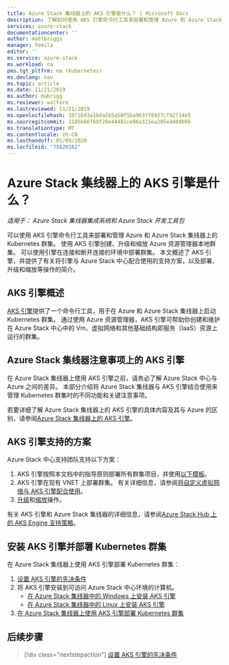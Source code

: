 ```yaml
---
title: Azure Stack 集线器上的 AKS 引擎是什么？ | Microsoft Docs
description: 了解如何使用 AKS 引擎命令行工具来部署和管理 Azure 和 Azure Stack 集线器上的 Kubernetes 群集。
services: azure-stack
documentationcenter: ''
author: mattbriggs
manager: femila
editor: ''
ms.service: azure-stack
ms.workload: na
pms.tgt_pltfrm: na (Kubernetes)
ms.devlang: nav
ms.topic: article
ms.date: 11/21/2019
ms.author: mabrigg
ms.reviewer: waltero
ms.lastreviewed: 11/21/2019
ms.openlocfilehash: 1071bd3a1bda2b5a50f5ba963ff8927cf92734e5
ms.sourcegitcommit: 1185b66f69f28e44481ce96a315ea285ed404b66
ms.translationtype: MT
ms.contentlocale: zh-CN
ms.lasthandoff: 01/09/2020
ms.locfileid: "75820162"
---
```

# <a name="what-is-the-aks-engine-on-azure-stack-hub"></a>Azure Stack 集线器上的 AKS 引擎是什么？

*适用于： Azure Stack 集线器集成系统和 Azure Stack 开发工具包*

可以使用 AKS 引擎命令行工具来部署和管理 Azure 和 Azure Stack 集线器上的 Kubernetes 群集。 使用 AKS 引擎创建、升级和缩放 Azure 资源管理器本地群集。 可以使用引擎在连接和断开连接的环境中部署群集。 本文概述了 AKS 引擎，并提供了有关将引擎与 Azure Stack 中心配合使用的支持方案，以及部署、升级和缩放等操作的简介。

## <a name="overview-of-the-aks-engine"></a>AKS 引擎概述

[AKS 引擎](https://github.com/Azure/aks-engine)提供了一个命令行工具，用于在 Azure 和 Azure Stack 集线器上启动 Kubernetes 群集。 通过使用 Azure 资源管理器，AKS 引擎可帮助你创建和维护在 Azure Stack 中心中的 Vm、虚拟网络和其他基础结构即服务（IaaS）资源上运行的群集。

## <a name="aks-engine-on-azure-stack-hub-considerations"></a>Azure Stack 集线器注意事项上的 AKS 引擎

在 Azure Stack 集线器上使用 AKS 引擎之前，请务必了解 Azure Stack 中心与 Azure 之间的差异。 本部分介绍将 Azure Stack 集线器与 AKS 引擎结合使用来管理 Kubernetes 群集时的不同功能和关键注意事项。

若要详细了解 Azure Stack 集线器上的 AKS 引擎的具体内容及其与 Azure 的区别，请参阅[Azure Stack 集线器上的 AKS 引擎](https://github.com/Azure/aks-engine/blob/master/docs/topics/azure-stack.md)。

## <a name="supported-scenarios-with-the-aks-engine"></a>AKS 引擎支持的方案

Azure Stack 中心支持团队支持以下方案：

1.  AKS 引擎按照本文档中的指导原则部署所有群集项目，并使用[以下模板](https://github.com/Azure/aks-engine/tree/master/examples/azure-stack)。
2.  AKS 引擎在现有 VNET 上部署群集。 有关详细信息，请参阅[将自定义虚拟网络与 AKS 引擎配合使用](https://github.com/Azure/aks-engine/blob/master/docs/tutorials/custom-vnet.md)。
3.  [升级](azure-stack-kubernetes-aks-engine-upgrade.md)和[缩放](azure-stack-kubernetes-aks-engine-scale.md)操作。

有关 AKS 引擎和 Azure Stack 集线器的详细信息，请参阅[Azure Stack Hub 上的 AKS Engine 支持策略](azure-stack-kubernetes-aks-engine-support.md)。

## <a name="install-the-aks-engine-and-deploy-a-kubernetes-cluster"></a>安装 AKS 引擎并部署 Kubernetes 群集

在 Azure Stack 集线器上使用 AKS 引擎部署 Kubernetes 群集：

1. [设置 AKS 引擎的先决条件](azure-stack-kubernetes-aks-engine-set-up.md)
2. 将 AKS 引擎安装到可访问 Azure Stack 中心环境的计算机。
     - [在 Azure Stack 集线器中的 Windows 上安装 AKS 引擎](azure-stack-kubernetes-aks-engine-deploy-windows.md)
     - [在 Azure Stack 集线器中的 Linux 上安装 AKS 引擎](azure-stack-kubernetes-aks-engine-deploy-linux.md)
3. [在 Azure Stack 集线器上使用 AKS 引擎部署 Kubernetes 群集](azure-stack-kubernetes-aks-engine-deploy-cluster.md)

## <a name="next-steps"></a>后续步骤

> [!div class="nextstepaction"]
> [设置 AKS 引擎的先决条件](azure-stack-kubernetes-aks-engine-set-up.md)